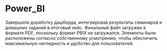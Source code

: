 # Power_BI
Завершила доработку дашборда, интегрировав результаты семинаров и домашних заданий в итоговый кейс. 
Финальный файл загружен в формате PDF, поскольку формат PBIX не загружался. 
Элементы были расположены согласно собственному усмотрению, чтобы обеспечить максимальную наглядность и удобство для пользователей.
